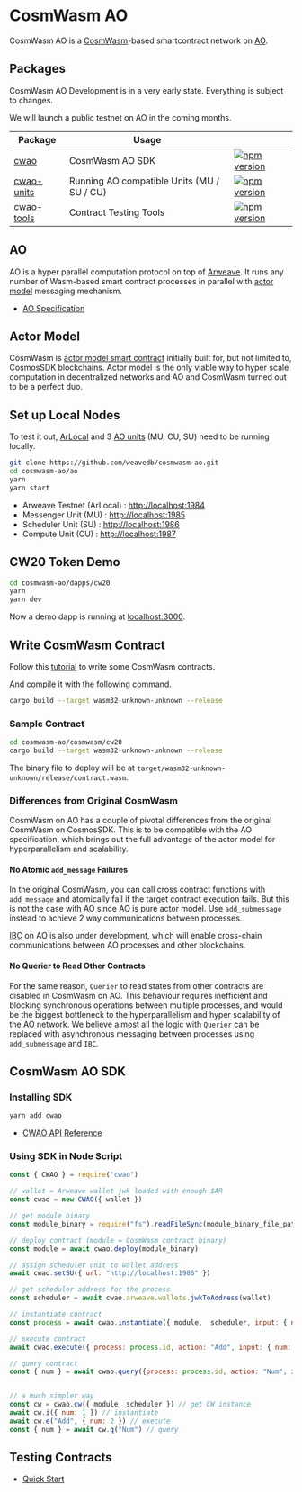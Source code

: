 # CosmWasm AO

CosmWasm AO is a [CosmWasm](https://cosmwasm.com/)-based smartcontract network on [AO](https://cookbook_ao.g8way.io/).

## Packages

CosmWasm AO Development is in a very early state. Everything is subject to changes.

We will launch a public testnet on AO in the coming months.

| Package | Usage  | |
|---|---|---|
| [cwao](./cwao-sdk) | CosmWasm AO SDK | [![npm version](https://badge.fury.io/js/cwao.svg)](https://badge.fury.io/js/cwao) |
| [cwao-units](./ao) | Running AO compatible Units (MU / SU / CU) | [![npm version](https://badge.fury.io/js/cwao-units.svg)](https://badge.fury.io/js/cwao-units) |
| [cwao-tools](./tools) | Contract Testing Tools | [![npm version](https://badge.fury.io/js/cwao-units.svg)](https://badge.fury.io/js/cwao-units) |

## AO

AO is a hyper parallel computation protocol on top of [Arweave](https://arweave.org/). It runs any number of Wasm-based smart contract processes in parallel with [actor model](https://en.wikipedia.org/wiki/Actor_model) messaging mechanism.

- [AO Specification](https://ao.arweave.dev/#/spec)

## Actor Model

CosmWasm is [actor model smart contract](https://book.cosmwasm.com/actor-model.html) initially built for, but not limited to, CosmosSDK blockchains. Actor model is the only viable way to hyper scale computation in decentralized networks and AO and CosmWasm turned out to be a perfect duo.

## Set up Local Nodes

To test it out, [ArLocal](https://github.com/textury/arlocal) and 3 [AO units](https://cookbook_ao.g8way.io/concepts/units.html) (MU, CU, SU) need to be running locally.

```bash
git clone https://github.com/weavedb/cosmwasm-ao.git
cd cosmwasm-ao/ao
yarn
yarn start
```

- Arweave Testnet (ArLocal) : [http://localhost:1984](http://localhost:1984)
- Messenger Unit (MU) : [http://localhost:1985](http://localhost:1985)
- Scheduler Unit (SU) : [http://localhost:1986](http://localhost:1986)
- Compute Unit (CU) : [http://localhost:1987](http://localhost:1987)

## CW20 Token Demo

```bash
cd cosmwasm-ao/dapps/cw20
yarn
yarn dev
```

Now a demo dapp is running at [localhost:3000](http://localhost:3000).

## Write CosmWasm Contract
Follow this [tutorial](https://book.cosmwasm.com/basics/rust-project.html) to write some CosmWasm contracts.

And compile it with the following command.

```bash
cargo build --target wasm32-unknown-unknown --release
```
### Sample Contract

```bash
cd cosmwasm-ao/cosmwasm/cw20
cargo build --target wasm32-unknown-unknown --release
```
The binary file to deploy will be at `target/wasm32-unknown-unknown/release/contract.wasm`.

### Differences from Original CosmWasm

CosmWasm on AO has a couple of pivotal differences from the original CosmWasm on CosmosSDK. This is to be compatible with the AO specification, which brings out the full advantage of the actor model for hyperparallelism and scalability.

#### No Atomic `add_message` Failures

In the original CosmWasm, you can call cross contract functions with `add_message` and atomically fail if the target contract execution fails. But this is not the case with AO since AO is pure actor model. Use `add_submessage` instead to achieve 2 way communications between processes.

[IBC](https://cosmos.network/ibc/) on AO is also under development, which will enable cross-chain communications between AO processes and other blockchains.

#### No Querier to Read Other Contracts

For the same reason, `Querier` to read states from other contracts are disabled in CosmWasm on AO. This behaviour requires inefficient and blocking synchronous operations between multiple processes, and would be the biggest bottleneck to the hyperparallelism and hyper scalability of the AO network. We believe almost all the logic with `Querier` can be replaced with asynchronous messaging between processes using `add_submessage` and `IBC`.

## CosmWasm AO SDK

### Installing SDK

```bash
yarn add cwao
```

- [CWAO API Reference](./cwao-sdk)


### Using SDK in Node Script

```javascript
const { CWAO } = require("cwao")

// wallet = Arweave wallet jwk loaded with enough $AR
const cwao = new CWAO({ wallet })

// get module binary
const module_binary = require("fs").readFileSync(module_binary_file_path)

// deploy contract (module = CosmWasm contract binary)
const module = await cwao.deploy(module_binary)

// assign scheduler unit to wallet address
await cwao.setSU({ url: "http://localhost:1986" })

// get scheduler address for the process
const scheduler = await cwao.arweave.wallets.jwkToAddress(wallet)

// instantiate contract
const process = await cwao.instantiate({ module,  scheduler, input: { num: 1 } })

// execute contract
await cwao.execute({ process: process.id, action: "Add", input: { num: 2 } })

// query contract
const { num } = await cwao.query({process: process.id, action: "Num", input: {}})


// a much simpler way 
const cw = cwao.cw({ module, scheduler }) // get CW instance
await cw.i({ num: 1 }) // instantiate
await cw.e("Add", { num: 2 }) // execute
const { num } = await cw.q("Num") // query
```
## Testing Contracts

- [Quick Start](./tools)


